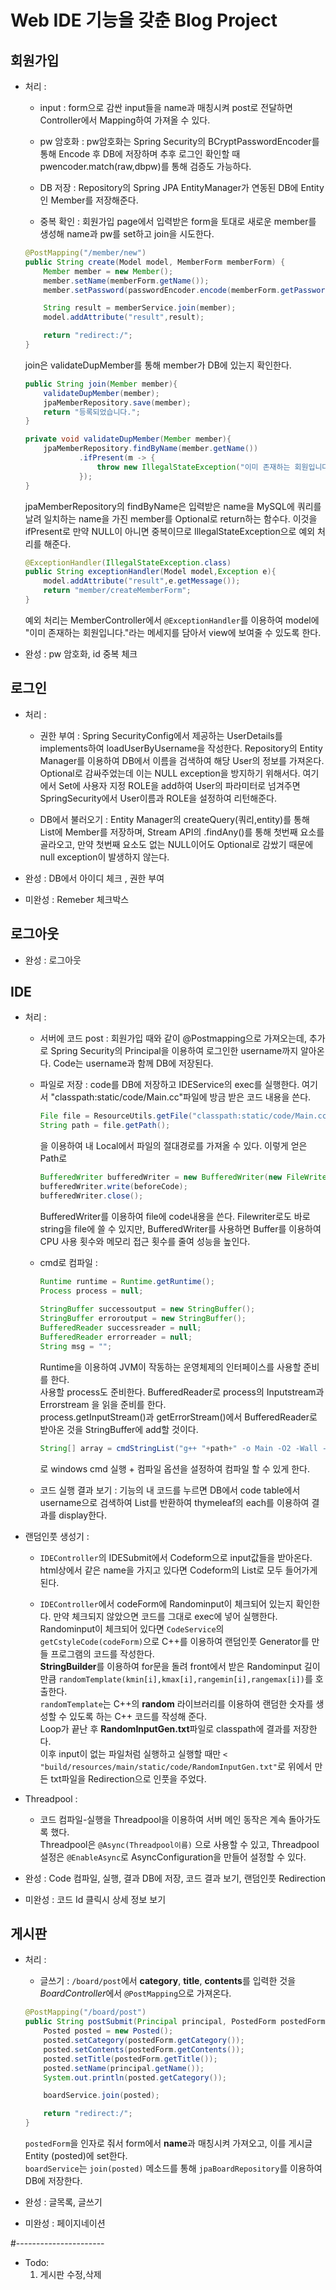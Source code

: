 # Web IDE 기능을 갖춘 Blog Project
## 회원가입  
  - 처리 :  
    - input : form으로 감싼 input들을 name과 매칭시켜 post로 전달하면 Controller에서 Mapping하여 가져올 수 있다.  
    
    - pw 암호화 : pw암호화는 Spring Security의 BCryptPasswordEncoder를 통해 Encode 후 DB에 저장하며 추후 로그인 확인할 때 
    pwencoder.match(raw,dbpw)를 통해 검증도 가능하다.  
    
    - DB 저장 : Repository의 Spring JPA EntityManager가 연동된 DB에 Entity인 Member를 저장해준다. 
    
    - 중복 확인 : 
    회원가입 page에서 입력받은 form을 토대로 새로운 member를 생성해 name과 pw를 set하고 join을 시도한다.  
    ```java
    @PostMapping("/member/new")
    public String create(Model model, MemberForm memberForm) {
        Member member = new Member();
        member.setName(memberForm.getName());
        member.setPassword(passwordEncoder.encode(memberForm.getPassword()));

        String result = memberService.join(member);
        model.addAttribute("result",result);

        return "redirect:/";
    }
    ``` 
    join은 validateDupMember를 통해 member가 DB에 있는지 확인한다.  
    ```java
    public String join(Member member){
        validateDupMember(member);
        jpaMemberRepository.save(member);
        return "등록되었습니다.";
    }

    private void validateDupMember(Member member){
        jpaMemberRepository.findByName(member.getName())
                .ifPresent(m -> {
                    throw new IllegalStateException("이미 존재하는 회원입니다.");
                });
    }
    ```
    jpaMemberRepository의 findByName은 입력받은 name을 MySQL에 쿼리를 날려 일치하는 name을 가진 member를
    Optional<Member>로 return하는 함수다. 이것을 ifPresent로 만약 NULL이 아니면 중복이므로 IllegalStateException으로 예외 처리를 해준다.  
    ```java
    @ExceptionHandler(IllegalStateException.class)
    public String exceptionHandler(Model model,Exception e){
        model.addAttribute("result",e.getMessage());
        return "member/createMemberForm";
    }
    ```
    예외 처리는 MemberController에서 `@ExceptionHandler`를 이용하여 model에 "이미 존재하는 회원입니다."라는 메세지를 담아서 view에 보여줄 수 있도록 한다.  
    
  
  - 완성 : pw 암호화, id 중복 체크
## 로그인
  - 처리 :
    - 권한 부여 : Spring SecurityConfig에서 제공하는 UserDetails를 implements하여 loadUserByUsername을 작성한다. 
    Repository의 Entity Manager를 이용하여 DB에서 이름을 검색하여 해당 User의 정보를 가져온다. Optional<T>로 감싸주었는데 이는 NULL exception을 방지하기 위해서다.
    여기에서 Set<GrantedAuthority>에 사용자 지정 ROLE을 add하여 User의 파라미터로 넘겨주면 SpringSecurity에서 User이름과 ROLE을 설정하여 리턴해준다.  
    
    - DB에서 불러오기 : Entity Manager의 createQuery(쿼리,entity)를 통해 List에 Member를 저장하며, Stream API의 .findAny()를 통해 첫번째 요소를 골라오고,
    만약 첫번째 요소도 없는 NULL이어도 Optional로 감쌌기 때문에 null exception이 발생하지 않는다.
    
  - 완성 : DB에서 아이디 체크 , 권한 부여  
  - 미완성 : Remeber 체크박스
  
## 로그아웃
  - 완성 : 로그아웃

## IDE
  - 처리 :
    - 서버에 코드 post : 회원가입 때와 같이 @Postmapping으로 가져오는데, 추가로 Spring Security의 Principal을 이용하여 
    로그인한 username까지 알아온다. Code는 username과 함께 DB에 저장된다.  
    - 파일로 저장 : code를 DB에 저장하고 IDEService의 exec를 실행한다. 여기서 "classpath:static/code/Main.cc"파일에 방금 받은 코드 내용을 쓴다. 
        ```java
        File file = ResourceUtils.getFile("classpath:static/code/Main.cc")
        String path = file.getPath();
        ```
      을 이용하여 내 Local에서 파일의 절대경로를 가져올 수 있다. 이렇게 얻은 Path로 
      ```java
      BufferedWriter bufferedWriter = new BufferedWriter(new FileWriter(file));
      bufferedWriter.write(beforeCode);
      bufferedWriter.close();
      ```
      BufferedWriter를 이용하여 file에 code내용을 쓴다. Filewriter로도 바로 string을 file에 쓸 수 있지만, BufferedWriter를 사용하면
      Buffer를 이용하여 CPU 사용 횟수와 메모리 접근 횟수를 줄여 성능을 높인다.  
      
    - cmd로 컴파일 :
      ```java
      Runtime runtime = Runtime.getRuntime();
      Process process = null;
        
      StringBuffer successoutput = new StringBuffer();
      StringBuffer erroroutput = new StringBuffer();
      BufferedReader successreader = null;
      BufferedReader errorreader = null;
      String msg = "";
      ```
      Runtime을 이용하여 JVM이 작동하는 운영체제의 인터페이스를 사용할 준비를 한다.  
      사용할 process도 준비한다. BufferedReader로 process의 Inputstream과 Errorstream 을 읽을 준비를 한다.  
      process.getInputStream()과 getErrorStream()에서 BufferedReader로 받아온 것을 StringBuffer에 add할 것이다.  
      
      ```java
      String[] array = cmdStringList("g++ "+path+" -o Main -O2 -Wall -lm -static -std=gnu++17");
      ```
      로 windows cmd 실행 + 컴파일 옵션을 설정하여 컴파일 할 수 있게 한다.  
    - 코드 실행 결과 보기 : 
      기능의 내 코드를 누르면 DB에서 code table에서 username으로 검색하여 List를 반환하여 thymeleaf의 each를 이용하여 결과를 display한다.  
   - 랜덤인풋 생성기 :  
     - `IDEController`의 IDESubmit에서 Codeform으로 input값들을 받아온다. html상에서 같은 name을 가지고 있다면 Codeform의 List로 모두 들어가게 된다.  
     
     - `IDEController`에서 codeForm에 Randominput이 체크되어 있는지 확인한다. 만약 체크되지 않았으면 코드를 그대로 exec에 넣어 실행한다.  
     Randominput이 체크되어 있다면 `CodeService`의 `getCstyleCode(codeForm)`으로 C++를 이용하여 랜덤인풋 Generator를 만들 프로그램의 코드를 작성한다.  
     **StringBuilder**를 이용하여 for문을 돌려 front에서 받은 Randominput 길이만큼 `randomTemplate(kmin[i],kmax[i],rangemin[i],rangemax[i])`를 호출한다.  
     `randomTemplate`는 C++의 **random** 라이브러리를 이용하여 랜덤한 숫자를 생성할 수 있도록 하는 C++ 코드를 작성해 준다.  
     Loop가 끝난 후 **RandomInputGen.txt**파일로 classpath에 결과를 저장한다.  
     이후 input이 없는 파일처럼 실행하고 실행할 때만 `< "build/resources/main/static/code/RandomInputGen.txt"`로 위에서 만든 txt파일을 Redirection으로 인풋을 주었다.  
   - Threadpool : 
     - 코드 컴파일-실행을 Threadpool을 이용하여 서버 메인 동작은 계속 돌아가도록 했다.  
     Threadpool은 `@Async(Threadpool이름)` 으로 사용할 수 있고, Threadpool 설정은 `@EnableAsync`로 AsyncConfiguration을 만들어 설정할 수 있다.  
       
     
  - 완성 : Code 컴파일, 실행, 결과 DB에 저장, 코드 결과 보기, 랜덤인풋 Redirection
  - 미완성 : 코드 Id 클릭시 상세 정보 보기
      
## 게시판
  - 처리 :  
    - 글쓰기 : `/board/post`에서 **category**, **title**, **contents**를 입력한 것을 *BoardController*에서 `@PostMapping`으로 가져온다.  
    ```java
    @PostMapping("/board/post")
    public String postSubmit(Principal principal, PostedForm postedForm){
        Posted posted = new Posted();
        posted.setCategory(postedForm.getCategory());
        posted.setContents(postedForm.getContents());
        posted.setTitle(postedForm.getTitle());
        posted.setName(principal.getName());
        System.out.println(posted.getCategory());

        boardService.join(posted);

        return "redirect:/";
    }
    ```   
    `postedForm`을 인자로 줘서 form에서 **name**과 매칭시켜 가져오고, 이를 게시글 Entity (posted)에 set한다.  
    `boardService`는 `join(posted)` 메소드를 통해 `jpaBoardRepository`를 이용하여 DB에 저장한다.
    
  - 완성 : 글목록, 글쓰기  
  - 미완성 : 페이지네이션  
  
#----------------------
- Todo:
    1. 게시판 수정,삭제
    